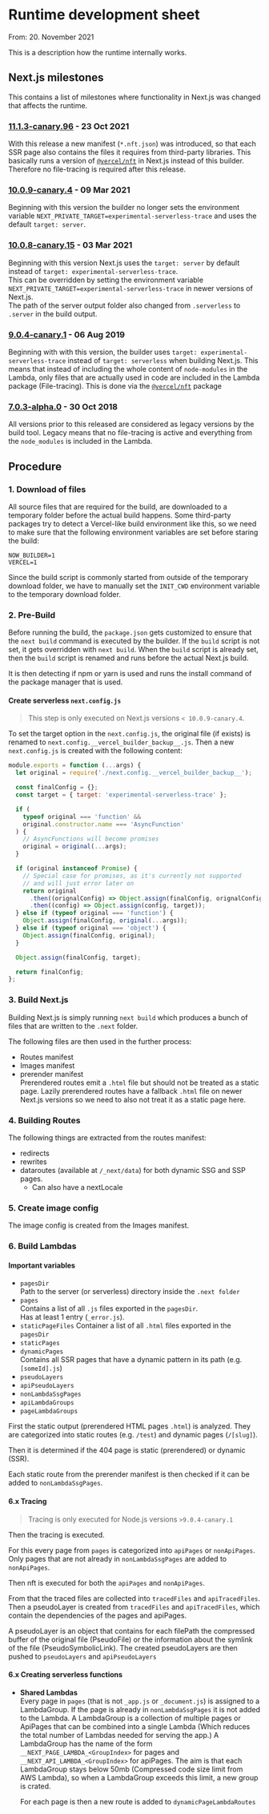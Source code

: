 # Runtime development sheet

From: 20. November 2021

This is a description how the runtime internally works.

## Next.js milestones

This contains a list of milestones where functionality in Next.js was changed that affects the runtime.

### [11.1.3-canary.96](https://github.com/vercel/next.js/releases/tag/v11.1.3-canary.96) - 23 Oct 2021

With this release a new manifest (`*.nft.json`) was introduced, so that each SSR page also contains the files it requires from third-party libraries.
This basically runs a version of [`@vercel/nft`](https://www.npmjs.com/package/@vercel/nft) in Next.js instead of this builder.
Therefore no file-tracing is required after this release.

### [10.0.9-canary.4](https://github.com/vercel/next.js/releases/tag/v10.0.9-canary.4) - 09 Mar 2021

Beginning with this version the builder no longer sets the environment variable `NEXT_PRIVATE_TARGET=experimental-serverless-trace` and uses the default `target: server`.

### [10.0.8-canary.15](https://github.com/vercel/next.js/releases/tag/v10.0.8-canary.15) - 03 Mar 2021

Beginning with this version Next.js uses the `target: server` by default instead of `target: experimental-serverless-trace`.  
This can be overridden by setting the environment variable `NEXT_PRIVATE_TARGET=experimental-serverless-trace` in newer versions of Next.js.  
The path of the server output folder also changed from `.serverless` to `.server` in the build output.

### [9.0.4-canary.1](https://github.com/vercel/next.js/releases/tag/v9.0.4-canary.1) - 06 Aug 2019

Beginning with with this version, the builder uses `target: experimental-serverless-trace` instead of `target: serverless` when building Next.js.
This means that instead of including the whole content of `node-modules` in the Lambda, only files that are actually used in code are included in the Lambda package (File-tracing).
This is done via the [`@vercel/nft`](https://www.npmjs.com/package/@vercel/nft) package

### [7.0.3-alpha.0](https://github.com/vercel/next.js/releases/tag/v7.0.3-alpha.0) - 30 Oct 2018

All versions prior to this released are considered as legacy versions by the build tool.
Legacy means that no file-tracing is active and everything from the `node_modules` is included in the Lambda.

## Procedure

### 1. Download of files

All source files that are required for the build, are downloaded to a temporary folder before the actual build happens.
Some third-party packages try to detect a Vercel-like build environment like this, so we need to make sure that the following environment variables are set before staring the build:

```
NOW_BUILDER=1
VERCEL=1
```

Since the build script is commonly started from outside of the temporary download folder, we have to manually set the `INIT_CWD` environment variable to the temporary download folder.

### 2. Pre-Build

Before running the build, the `package.json` gets customized to ensure that the `next build` command is executed by the builder.
If the `build` script is not set, it gets overridden with `next build`.
When the `build` script is already set, then the `build` script is renamed and runs before the actual Next.js build.

It is then detecting if npm or yarn is used and runs the install command of the package manager that is used.

#### Create serverless `next.config.js`

> This step is only executed on Next.js versions `< 10.0.9-canary.4`.

To set the target option in the `next.config.js`, the original file (if exists) is renamed to `next.config.__vercel_builder_backup__.js`.
Then a new `next.config.js` is created with the following content:

```js
module.exports = function (...args) {
  let original = require('./next.config.__vercel_builder_backup__');

  const finalConfig = {};
  const target = { target: 'experimental-serverless-trace' };

  if (
    typeof original === 'function' &&
    original.constructor.name === 'AsyncFunction'
  ) {
    // AsyncFunctions will become promises
    original = original(...args);
  }

  if (original instanceof Promise) {
    // Special case for promises, as it's currently not supported
    // and will just error later on
    return original
      .then((orignalConfig) => Object.assign(finalConfig, orignalConfig))
      .then((config) => Object.assign(config, target));
  } else if (typeof original === 'function') {
    Object.assign(finalConfig, original(...args));
  } else if (typeof original === 'object') {
    Object.assign(finalConfig, original);
  }

  Object.assign(finalConfig, target);

  return finalConfig;
};
```

### 3. Build Next.js

Building Next.js is simply running `next build` which produces a bunch of files that are written to the `.next` folder.

The following files are then used in the further process:

- Routes manifest
- Images manifest
- prerender manifest  
  Prerendered routes emit a `.html` file but should not be treated as a static page.
  Lazily prerendered routes have a fallback `.html` file on newer Next.js versions so we need to also not treat it as a static page here.

### 4. Building Routes

The following things are extracted from the routes manifest:

- redirects
- rewrites
- dataroutes (available at `/_next/data`) for both dynamic SSG and SSP pages.
  - Can also have a nextLocale

### 5. Create image config

The image config is created from the Images manifest.

### 6. Build Lambdas

#### Important variables

- `pagesDir`  
  Path to the server (or serverless) directory inside the `.next folder`
- `pages`  
  Contains a list of all `.js` files exported in the `pagesDir`.  
  Has at least 1 entry (`_error.js`).
- `staticPageFiles`
  Container a list of all `.html` files exported in the `pagesDir`
- `staticPages`
- `dynamicPages`  
  Contains all SSR pages that have a dynamic pattern in its path (e.g. `[someId].js`)
- `pseudoLayers`
- `apiPseudoLayers`
- `nonLambdaSsgPages`
- `apiLambdaGroups`
- `pageLambdaGroups`

First the static output (prerendered HTML pages `.html`) is analyzed.
They are categorized into static routes (e.g. `/test`) and dynamic pages (`/[slug]`).

Then it is determined if the 404 page is static (prerendered) or dynamic (SSR).

Each static route from the prerender manifest is then checked if it can be added to `nonLambdaSsgPages`.

#### 6.x Tracing

> Tracing is only executed for Node.js versions `>9.0.4-canary.1`

Then the tracing is executed.

For this every page from `pages` is categorized into `apiPages` or `nonApiPages`.
Only pages that are not already in `nonLambdaSsgPages` are added to `nonApiPages`.

Then nft is executed for both the `apiPages` and `nonApiPages`.

From that the traced files are collected into `tracedFiles` and `apiTracedFiles`.
Then a pseudoLayer is created from `tracedFiles` and `apiTracedFiles`, which contain the dependencies of the pages and apiPages.

A pseudoLayer is an object that contains for each filePath the compressed buffer of the original file (PseudoFile) or the information about the symlink of the file (PseudoSymbolicLink).
The created pseudoLayers are then pushed to `pseudoLayers` and `apiPseudoLayers`

#### 6.x Creating serverless functions

- **Shared Lambdas**  
  Every page in `pages` (that is not `_app.js` or `_document.js`) is assigned to a LambdaGroup.
  If the page is already in `nonLambdaSsgPages` it is not added to the Lambda.
  A LambdaGroup is a collection of multiple pages or ApiPages that can be combined into a single Lambda (Which reduces the total number of Lambdas needed for serving the app.)
  A LambdaGroup has the name of the form `__NEXT_PAGE_LAMBDA_<GroupIndex>` for pages and `__NEXT_API_LAMBDA_<GroupIndex>` for apiPages.
  The aim is that each LambdaGroup stays below 50mb (Compressed code size limit from AWS Lambda), so when a LambdaGroup exceeds this limit, a new group is crated.

  For each page is then a new route is added to `dynamicPageLambdaRoutes`
